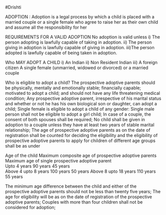 #Drishti

ADOPTION : Adoption is a legal process by which a child is placed with a married couple or a single female who agree to
raise her as their own child and assume all the responsibility for her


 REQUIREMENTS FOR A VALID ADOPTION No adoption is valid unless 
    i) The person adopting is lawfully capable of taking in adoption.
    ii) The person giving in adoption is lawfully capable of giving in adoption.
    iii)The person adopted is lawfully capable of being taken in adoption.
    
  Who MAY ADOPT A CHILD
    i) An Indian
    ii) Non Resident Indian 
    iii) A foreign citizen A single female (unmarried, widowed or divorced) or a married couple

    
    
Who is eligible to adopt a child?
The prospective adoptive parents should be physically, mentally and emotionally stable; financially capable; motivated to adopt a child; and should not have any life threatening medical condition;
Any prospective adoptive parent, irrespective of his marital status and whether or not he has his own biological son or daughter, can adopt a child;
Single female is eligible to adopt a child of any gender:
Single male person shall not be eligible to adopt a girl child;
In case of a couple, the consent of both spouses shall be required;
No child shall be given in adoption to a couple unless they have at least two years of stable marital relationship;
The age of prospective adoptive parents as on the date of registration shall be counted for deciding the eligibility and the eligibility of prospective adoptive parents to apply for children of different age groups shall be as under

Age of the child	        Maximum composite age of prospective adoptive parents	        Maximum age of single prospective adoptive parent	
Upto 4 years	              90 years                                                        	45 years	
Above 4 upto 8 years	      100 years	                                                       50 years	
Above 8 upto 18 years	     110 years	                                                       55 years	


The minimum age difference between the child and either of the prospective adoptive parents should not be less than twenty five years;
The age for eligibility will be as on the date of registration of the prospective adoptive parents;
Couples with more than four children shall not be considered for adoption;
